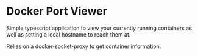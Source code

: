 # Docker Port Viewer

Simple typescript application to view your currently running containers as well as setting a local hostname to reach them at. 

Relies on a docker-socket-proxy to get container information.

